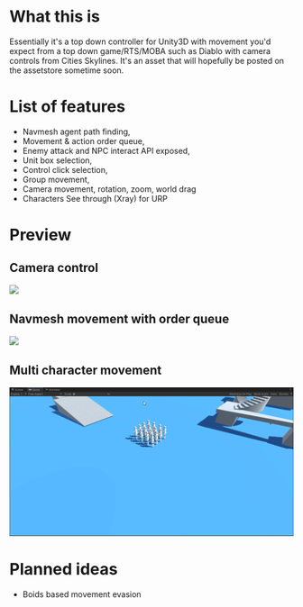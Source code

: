 # What this is

Essentially it's a top down controller for Unity3D with movement you'd expect from a top down game/RTS/MOBA such as Diablo with camera controls from Cities Skylines. It's an asset that will hopefully be posted on the assetstore sometime soon.

# List of features

- Navmesh agent path finding,
- Movement & action order queue,
- Enemy attack and NPC interact API exposed,
- Unit box selection,
- Control click selection,
- Group movement,
- Camera movement, rotation, zoom, world drag
- Characters See through (Xray) for URP

# Preview

## Camera control

![](./Images/CameraFlow.gif)

## Navmesh movement with order queue

![](./Images/Movement.gif)

## Multi character movement

![](./Images/MultiControl.gif)

# Planned ideas

- Boids based movement evasion